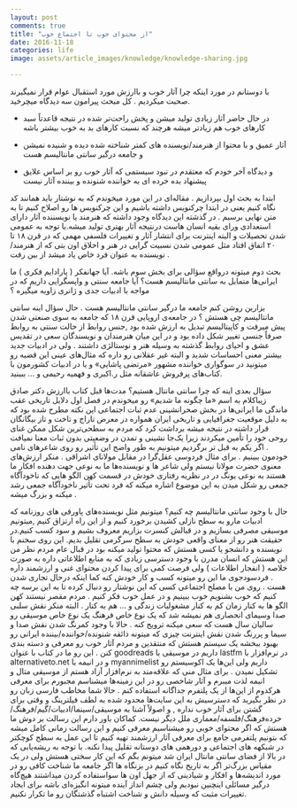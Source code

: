 ```yaml
---
layout: post
comments: true
title: "از محتوای خوب تا اجتماع خوب"
date: 2016-11-18
categories: life
image: assets/article_images/knowledge/knowledge-sharing.jpg

---
```


با دوستانم در مورد اینکه چرا آثار خوب و با‌ارزش مورد استقبال عوام قرار نمیگیرند صحبت میکردیم . کل مبحث پیرامون سه دیدگاه میچرخید.

+ در حال حاضر  آثار زیادی تولید میشن و پخش راحت‌تر شده در نتیجه قاعدتاً سبد کارهای خوب هم زیادتر میشه هرچند که نسبت کارهای بد به خوب بیشتر باشه

+ آثار عمیق و با محتوا از هنرمند/نویسنده های کمتر شناخته شده دیده و شنیده نمیشن و جامعه درگیر سانتی مانتالیسم هست


+ و دیدگاه آخر خودم که معتقدم در نبود سیستمی که آثار خوب رو بر اساس علایق پیشنهاد بده خرده ای به خواننده شنونده و بیننده آثار نیست

ابتدا به بحث اول بپردازیم . مقاله‌ای در این مورد میخوندم که به نوشتار باید همانند کد نگاه کنیم یعنی در ابتدا چرکنویس داشته باشیم و این چرکنویس ها رو اصلاح کنیم تا به متن نهایی برسیم .
 در گذشته این دیدگاه وجود داشته که هنرمند یا نویسننده آثار دارای استعدادی ورای بقیه انسان هاست درنتیجه آثار بهتری تولید میشه.با توجه به عمومی شدن تحصیلات و البته اینترنت برای انتشار آثار و تغییرات فلسفی مهمی که در قرن ۱۸ تا ۲۰ اتفاق افتاد مثل عمومی شدن نسبیت گرایی در هنر و اخلاق  اون بتی که از هنرمند/نویسنده به عنوان فرد خاص یاد میشد از بین رفت .

بحث دوم میتونه در‌واقع سؤالی برای بخش سوم باشه. آیا جهانفکر ( پارادایم فکری ) ما ایرانی‌ها متمایل به سانتی مانتالیسم هست؟ آیا جامعه سنتی و واپسگرایی داریم که در مواجه با ادبیات جدی و ژانری زاویه میگیره ؟

بزارین روشن کنم جامعه ما درگیر سانتی مانتالیسم هست . حال سؤال اینه سانتی مانتالیسم چی هستش ؟
در جامعه‌ی اروپایی قرن ۱۸ که جامعه به سوی صنعتی شدن پیش میرفت و کاپیتالیسم تبدیل به ارزش شده بود ,جنس روابط از حالت سنتی به روابط صرفاً جنسی تغییر شکل داده بود و در این میان هنرمندان و نویسندگان سعی در تقدیس عشق و احیای روابط گذشته به وسیله هنر و نوستالژی داشتند . ولی در ادبیات جدید بیشتر معنی احساسات شدید و البته غیر عقلانی رو داره که مثال‌های عینی این قضیه رو میتونید در سوگواری خواننده مشهور «مرتضی پاشایی» و یا در ادبیات کشورمون با کتاب‌های پرفروش عاشقانه مثل ر.اکبری و فهمیه رحیمی و … ببینید.

سؤال بعدی اینه که چرا سانتی مانتال هستیم؟
 مدت‌ها قبل کتاب با‌ارزش دکتر صادق زیباکلام به اسم «ما چگونه ما شدیم» رو میخوندم در فصل اول دلایل تاریخی عقب ماندگی ما ایرانی‌ها در بخش صحرانشینی عدم ثبات اجتماعی  این نکته مطرح شده بود که به دلیل موقعیت جغرافیایی و تاریخی ایران همواره در معرض تاراج و تاخت و تاز بیگانگان قرار داشته در نتیجه میشه برداشت کرد که مردم به سطحی‌ترین شکل ممکن غنای روحی خود را تأمین میکردند زیرا یک‌جا نشینی و تمدن در وضعیتی بدون ثبات معنا نمیافت .
اگر یکم به قبل تر برگردیم میتونیم به طور واضح این تأثیر رو روی شاعرهای نامی خودمون ببینیم . برای مثال فردوسی عقل‌گرا در مقابل مولانای اشراقی . منکر ارزش‌های معنوی حضرت مولانا نیستم ولی شاعر ها و نویسنده‌ها ما به نوعی جهت دهنده افکار ما هستند به نوعی یونگ در  در نظریه رفتاری خودش در قسمت کهن الگو هایی که ناخودآگاه جمعی رو شکل میدن  به این موضوع اشاره میکنه که فرد تحت تأثیر ناخودآگاه جمعی رشد میکنه و بزرگ میشه .

حال با وجود سانتی مانتالیسم چه کنیم؟
میتونیم مثل نویسنده‌های پاورقی های روزنامه که ادبیات مارو به سطح نازلی کشیدن برخورد کنیم و از این راه ارتزاق کنیم ,میتونیم موسیقی مصرفی بسازیم و در قبالش کنسرت بزاریم معروف بشیم و سود کسب کنیم.در حقیقت هنر رو از معنای واقعی خودش به سطح سرگرمی تقلیل بدیم.
این روی سخنم با نویسنده و دانشجو یا کسی هستش که محتوا تولید میکنه بود در قبال عام مردم نظر من این هستش که انسان مدرن با وجود دسترسی زیادی که به منابع اطلاعاتی داره به صورت خلاصه ( انفجار اطلاعات ) ولی فرصت کمی برای پیدا کردن محتوای غنی و ارزشمند داره . فردسودجوی ما این رو میتونه کسب و کار خودش کنه کما اینکه درحال تجاری شدن هست . روی من با مصلح اجتماعی کسی که این نوشتار رو دنبال کرده تا به این برسه چه کنیم که خوب بشنویم خوب ببینیم و در عمل خوب فکر کنیم . مردم مقصر نیستند کهن الگو ها به کنار زمان کم به کنار مشغولیات زندگی و … هم به کنار .
البته منکر نقش سلبی صدا وسیمای انحصاری هم نمیشه شد که یک نوع خاص فرهنگ یک نوع خاص موسیقی رو سالیان سال هست که سعی میکنه ترویج کنه . حالا با وجود کمرنگ شدن نقش صدا و سیما و پررنگ شدن نقش اینترنت چیزی که میتونه ذائقه شنونده/خواننده/بیننده ایرانی رو بهبود ببخشه یک سیستم هستش که منتقدین و مردم آثار خوب رو معرفی و دسته بندی کنن . این رو ما در کتاب با عنوان goodreads داریم در موسیقی با lastfm در نرم‌افزار با alternativeto.net و در انیمه با myannimelist داریم ولی این‌ها یک اکوسیستم رو تشکیل نمیدن . برای مثال منی که علاقه‌مند به نرم‌افزار آزاد هستم از موسیقی متال و انیمه لذت میبرم و آثار شاخصی رو در این زمینه‌ها میشناسم مجبورم برای معرفی هرکدوم از این‌ها از یک پلتفرم جداگانه استفاده کنم .
حالا شما مخاطب فارسی زبان رو در نظر بگیرید که دسترسیش به این سایت‌ها محدود شده به لطف فیلترینگ و وقتی برای گشتن برای آثار خوب نداره , و اصولاً آشنا به  موسیقی/سینما/ادبیات/گیم/فرهنگ/خرده‌فرهنگ/فلسفه/معماری ملل دیگر نیست.
کماکان باور دارم این رسالت بر دوش ما هستش که اگر محتوای خوبی رو میشناسیم معرفی کنیم و این رسالت زمانی کامل میشه که بتونیم پلتفرمی جامع برای معرفی آثار ارزشمند تهیه کنیم تا این عمل به سطح کوچکتر در شبکهه های اجتماعی و دورهمی های دوستانه تقلیل پیدا نکنه.
با توجه به ریشه‌یابی که در بالا از فضای سانتی مانتال ایران شد میتونم بگم که این کار سختی هستش ولی در یک مقیاس بزرگ‌تر اگر به تاریخ نگاه کنیم در بزنگاه ها اگر جامعه ما شناخت کافی  رو در مورد اندیشه‌ها و افکار و شیادینی که از جهل اون ها سواستفاده کردن میداشتند هیچ‌گاه درگیر مسائلی اینچنین نبودیم ولی چشم انداز آینده میتونه انگیزه‌ای باشه برای ایجاد تغییرات مثبت که وسیله دانش و شناخت اشتباه گذشتگان رو ما تکرار نکنیم.

